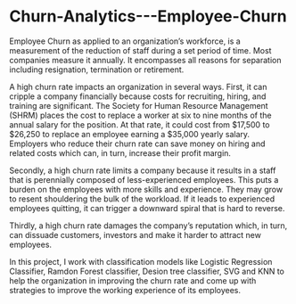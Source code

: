 # Churn-Analytics---Employee-Churn

Employee Churn as applied to an organization’s workforce, is a measurement of the reduction of staff during a set period of time. Most companies measure it annually. It encompasses all reasons for separation including resignation, termination or retirement. 

A high churn rate impacts an organization in several ways. First, it can cripple a company financially because costs for recruiting, hiring, and training are significant. The Society for Human Resource Management (SHRM) places the cost to replace a worker at six to nine months of the annual salary for the position. At that rate, it could cost from $17,500 to $26,250 to replace an employee earning a $35,000 yearly salary. Employers who reduce their churn rate can save money on hiring and related costs which can, in turn, increase their profit margin.

Secondly, a high churn rate limits a company because it results in a staff that is perennially composed of less-experienced employees. This puts a burden on the employees with more skills and experience. They may grow to resent shouldering the bulk of the workload. If it leads to experienced employees quitting, it can trigger a downward spiral that is hard to reverse.

Thirdly, a high churn rate damages the company’s reputation which, in turn, can dissuade customers, investors and make it harder to attract new employees.

In this project, I work with classification models like Logistic Regression Classifier, Ramdon Forest classifier, Desion tree classifier, SVG and KNN to help the organization in improving the churn rate and come up with strategies to improve the working experience of its employees.
